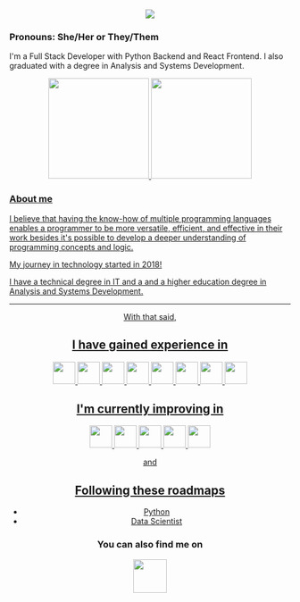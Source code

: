 <h1 align="center">
  <a href="https://git.io/typing-svg">
    <img src="https://readme-typing-svg.herokuapp.com/?lines=Hi+There!+👋;+I'm+Rhaissa!;&center=true&size=30">
  </a>
</h1>

<!--
 Hello, Devs!! How are you?
-->

### Pronouns: She/Her or They/Them
I'm a Full Stack Developer with Python Backend and React Frontend. I also graduated with a degree in Analysis and Systems Development.
<div align="center">
 <a href="https://github.com/RhaissaZeferino">
 <img height="180em" src="https://github-readme-stats.vercel.app/api/top-langs/?username=RhaissaZeferino&layout=compact&langs_count=7&theme=dark#gh-dark-mode-only"/>
 <img height="180em" src="https://github-readme-stats.vercel.app/api?username=RhaissaZeferino&show_icons=true&theme=dark#gh-dark-mode-only&include_all_commits=true&count_private=true"/>
</div>

### About me
 <p> I believe that having the know-how of multiple programming languages enables a programmer to be more versatile, efficient, and effective in their work besides it's possible to develop a deeper understanding of programming concepts and logic. </p>
 <p> My journey in technology started in 2018! </p>
 <p> I have a technical degree in IT and a and a higher education degree in Analysis and Systems Development. </p>
<hr>
<div align="center">
  With that said,
  
 ## I have gained experience in

 <img src="https://cdn.jsdelivr.net/gh/devicons/devicon/icons/python/python-original.svg" width="40" height="40" />  <img src="https://cdn.jsdelivr.net/gh/devicons/devicon/icons/html5/html5-original.svg" width="40" height="40" /> <img src="https://cdn.jsdelivr.net/gh/devicons/devicon/icons/css3/css3-original.svg" width="40" height="40" /> <img src="https://cdn.jsdelivr.net/gh/devicons/devicon/icons/git/git-original.svg" width="40" height="40" /> <img src="https://cdn.jsdelivr.net/gh/devicons/devicon/icons/php/php-original.svg" width="40" height="40" /> <img src="https://cdn.jsdelivr.net/gh/devicons/devicon/icons/mysql/mysql-original.svg" width="40" height="40" /> <img src="https://cdn.jsdelivr.net/gh/devicons/devicon/icons/vuejs/vuejs-original.svg" width="40" height="40" /> <img src="https://cdn.jsdelivr.net/gh/devicons/devicon/icons/java/java-original.svg" width="40" height="40" />
          
          



 ## I'm currently improving in

 <img src="https://cdn.jsdelivr.net/gh/devicons/devicon/icons/react/react-original.svg" width="40" height="40" /> 
            <img src="https://cdn.jsdelivr.net/gh/devicons/devicon/icons/docker/docker-original.svg" width="40" height="40" /> 
            <img src="https://cdn.jsdelivr.net/gh/devicons/devicon/icons/mongodb/mongodb-original.svg" width="40" height="40" /> 
            <img src="https://cdn.jsdelivr.net/gh/devicons/devicon/icons/figma/figma-original.svg" width="40" height="40" />
            <img src="https://cdn.jsdelivr.net/gh/devicons/devicon/icons/javascript/javascript-original.svg" width="40" height="40" />

and

 ## Following these roadmaps
 - [Python](https://roadmap.sh/python)
 - [Data Scientist](https://roadmap.sh/ai-data-scientist)

 ### You can also find me on 
<a href="https://www.linkedin.com/in/rhaissa-zeferino/" target="_blank">
        <img src="https://cdn.jsdelivr.net/gh/devicons/devicon/icons/linkedin/linkedin-original.svg" width="60" height="60" />
 </a> 

 </div>

